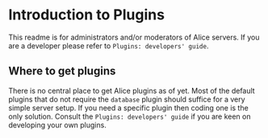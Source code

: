 Introduction to Plugins
=======================

This readme is for administrators and/or moderators of Alice servers. If you are a developer please refer to `Plugins: developers' guide`.

## Where to get plugins

There is no central place to get Alice plugins as of yet. Most of the default plugins that do not require the `database` plugin should suffice for a very simple server setup. If you need a specific plugin then coding one is the only solution. Consult the `Plugins: developers' guide` if you are keen on developing your own plugins.